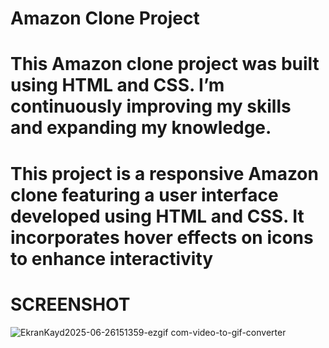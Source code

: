 # Amazon Clone Project

# This Amazon clone project was built using HTML and CSS. I’m continuously improving my skills and expanding my knowledge.
# This project is a responsive Amazon clone featuring a user interface developed using HTML and CSS. It incorporates hover effects on icons to enhance interactivity


# SCREENSHOT 
![EkranKayd2025-06-26151359-ezgif com-video-to-gif-converter](https://github.com/user-attachments/assets/15b14d64-f5aa-4058-904b-9ff8355fabbb)



